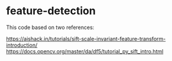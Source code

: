 # feature-detection
This code based on two references:

https://aishack.in/tutorials/sift-scale-invariant-feature-transform-introduction/
https://docs.opencv.org/master/da/df5/tutorial_py_sift_intro.html

